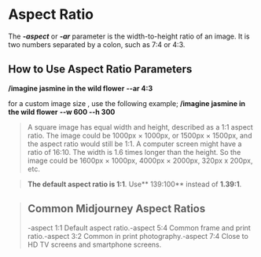 # Aspect Ratio

The **_-aspect_** or **_-ar_** parameter is the width-to-height ratio of an image.
It is two numbers separated by a colon, such as 7:4 or 4:3.

## How to Use Aspect Ratio Parameters

**/imagine jasmine in the wild flower** **--ar 4:3**

for a custom image size , use the following example;
**/imagine jasmine in the wild flower** **--w 600 --h 300**

> A square image has equal width and height, described as a 1:1 aspect ratio. The image could be 1000px × 1000px, or 1500px × 1500px, and the aspect ratio would still be 1:1. A computer screen might have a ratio of 16:10. The width is 1.6 times longer than the height. So the image could be 1600px × 1000px, 4000px × 2000px, 320px x 200px, etc.

> **The default aspect ratio is 1:1**.
> Use** 139:100** instead of **1.39:1**.

> ## Common Midjourney Aspect Ratios
>
> -aspect 1:1 Default aspect ratio.-aspect 5:4 Common frame and print ratio.-aspect 3:2 Common in print photography.-aspect 7:4 Close to HD TV screens and smartphone screens.
